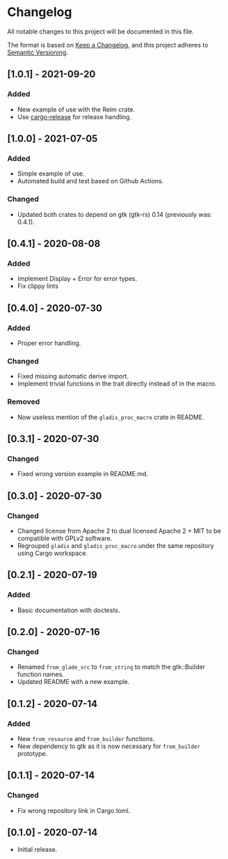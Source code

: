 <!--
SPDX-FileCopyrightText: 2022 Agathe Porte <microjoe@microjoe.org>

SPDX-License-Identifier: Apache-2.0 OR MIT
-->

# Changelog
All notable changes to this project will be documented in this file.

The format is based on [Keep a Changelog](https://keepachangelog.com/en/1.0.0/),
and this project adheres to [Semantic Versioning](https://semver.org/spec/v2.0.0.html).

## [1.0.1] - 2021-09-20

### Added

- New example of use with the Relm crate.
- Use [cargo-release](https://github.com/crate-ci/cargo-release) for release
  handling.

## [1.0.0] - 2021-07-05

### Added

- Simple example of use.
- Automated build and test based on Github Actions.

### Changed
- Updated both crates to depend on gtk (gtk-rs) 0.14 (previously was: 0.4.1).

## [0.4.1] - 2020-08-08

### Added
- Implement Display + Error for error types.
- Fix clippy lints

## [0.4.0] - 2020-07-30

### Added

- Proper error handling.

### Changed

- Fixed missing automatic derive import.
- Implement trivial functions in the trait directly instead of in the macro.

### Removed

- Now useless mention of the `gladis_proc_macro` crate in README.

## [0.3.1] - 2020-07-30

### Changed

- Fixed wrong version example in README.md.

## [0.3.0] - 2020-07-30

### Changed

- Changed license from Apache 2 to dual licensed Apache 2 + MIT to be compatible
  with GPLv2 software.
- Regrouped `gladis` and `gladis_proc_macro` under the same repository using
  Cargo workspace.

## [0.2.1] - 2020-07-19

### Added

- Basic documentation with doctests.

## [0.2.0] - 2020-07-16

### Changed

- Renamed `from_glade_src` to `from_string` to match the gtk::Builder function
  names.
- Updated README with a new example.

## [0.1.2] - 2020-07-14

### Added

- New `from_resource` and `from_builder` functions.
- New dependency to gtk as it is now necessary for `from_builder`
  prototype.

## [0.1.1] - 2020-07-14

### Changed

- Fix wrong repository link in Cargo.toml.

## [0.1.0] - 2020-07-14

- Initial release.
